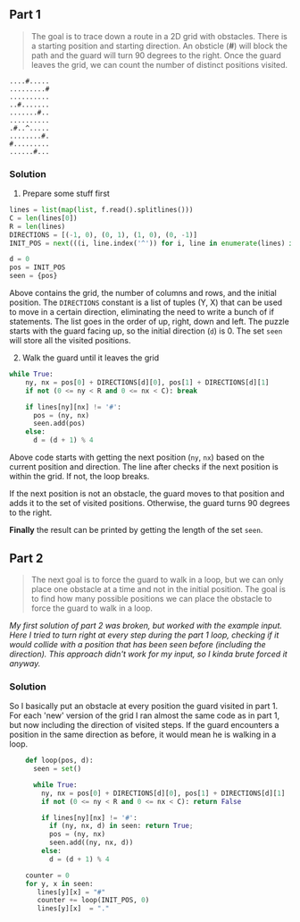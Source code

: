 ## Part 1

> The goal is to trace down a route in a 2D grid with obstacles. There is a starting position and starting direction. An obsticle (**#**) will block the path and the guard will turn 90 degrees to the right. Once the guard leaves the grid, we can count the number of distinct positions visited.

```
....#.....
.........#
..........
..#.......
.......#..
..........
.#..^.....
........#.
#.........
......#...
```

### Solution

1. Prepare some stuff first

```python
lines = list(map(list, f.read().splitlines()))
C = len(lines[0])
R = len(lines)
DIRECTIONS = [(-1, 0), (0, 1), (1, 0), (0, -1)]
INIT_POS = next(((i, line.index('^')) for i, line in enumerate(lines) if '^' in line), (0, 0))

d = 0
pos = INIT_POS
seen = {pos}
```

Above contains the grid, the number of columns and rows, and the initial position. The `DIRECTIONS` constant is a list of tuples (Y, X) that can be used to move in a certain direction, eliminating the need to write a bunch of if statements. The list goes in the order of up, right, down and left. The puzzle starts with the guard facing up, so the initial direction (`d`) is 0. The set `seen` will store all the visited positions.

2. Walk the guard until it leaves the grid

```python
while True:
    ny, nx = pos[0] + DIRECTIONS[d][0], pos[1] + DIRECTIONS[d][1]
    if not (0 <= ny < R and 0 <= nx < C): break

    if lines[ny][nx] != '#':
      pos = (ny, nx)
      seen.add(pos)
    else:
      d = (d + 1) % 4
```

Above code starts with getting the next position (`ny`, `nx`) based on the current position and direction. The line after checks if the next position is within the grid. If not, the loop breaks.

If the next position is not an obstacle, the guard moves to that position and adds it to the set of visited positions. Otherwise, the guard turns 90 degrees to the right.

**Finally** the result can be printed by getting the length of the set `seen`.

## Part 2

> The next goal is to force the guard to walk in a loop, but we can only place one obstacle at a time and not in the initial position. The goal is to find how many possible positions we can place the obstacle to force the guard to walk in a loop.

_My first solution of part 2 was broken, but worked with the example input. Here I tried to turn right at every step during the part 1 loop, checking if it would collide with a position that has been seen before (including the direction). This approach didn't work for my input, so I kinda brute forced it anyway._

### Solution

So I basically put an obstacle at every position the guard visited in part 1. For each 'new' version of the grid I ran almost the same code as in part 1, but now including the direction of visited steps. If the guard encounters a position in the same direction as before, it would mean he is walking in a loop.

```python
    def loop(pos, d):
      seen = set()

      while True:
        ny, nx = pos[0] + DIRECTIONS[d][0], pos[1] + DIRECTIONS[d][1]
        if not (0 <= ny < R and 0 <= nx < C): return False

        if lines[ny][nx] != '#':
          if (ny, nx, d) in seen: return True;
          pos = (ny, nx)
          seen.add((ny, nx, d))
        else:
          d = (d + 1) % 4

    counter = 0
    for y, x in seen:
       lines[y][x] = "#"
       counter += loop(INIT_POS, 0)
       lines[y][x]  = "."
```
